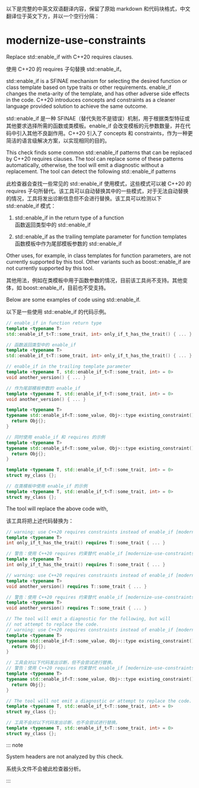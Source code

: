 以下是完整的中英文双语翻译内容，保留了原始 markdown 和代码块格式，中文翻译位于英文下方，并以一个空行分隔：

# modernize-use-constraints

Replace std::enable_if with C++20 requires clauses.

使用 C++20 的 requires 子句替换 std::enable_if。

std::enable_if is a SFINAE mechanism for selecting the desired
function or class template based on type traits or other requirements.
enable_if changes the meta-arity of the template, and has other
adverse side effects in the code. C++20 introduces concepts and constraints as a cleaner
language provided solution to achieve the same outcome.

std::enable_if 是一种 SFINAE（替代失败不是错误）机制，用于根据类型特征或其他要求选择所需的函数或类模板。enable_if 会改变模板的元参数数量，并在代码中引入其他不良副作用。C++20 引入了 concepts 和 constraints，作为一种更简洁的语言级解决方案，以实现相同的目的。

This check finds some common std::enable_if patterns that can be
replaced by C++20 requires clauses. The tool can replace some of these
patterns automatically, otherwise, the tool will emit a diagnostic
without a replacement. The tool can detect the following
std::enable_if patterns

此检查器会查找一些常见的 std::enable_if 使用模式，这些模式可以被 C++20 的 requires 子句所替代。该工具可以自动替换其中的一些模式，对于无法自动替换的情况，工具将发出诊断信息但不会进行替换。该工具可以检测以下 std::enable_if 模式：

1.  std::enable_if in the return type of a function  
    函数返回类型中的 std::enable_if

2.  std::enable_if as the trailing template parameter for function templates  
    函数模板中作为尾部模板参数的 std::enable_if

Other uses, for example, in class templates for function parameters, are
not currently supported by this tool. Other variants such as
boost::enable_if are not currently supported by this tool.

其他用法，例如在类模板中用于函数参数的情况，目前该工具尚不支持。其他变体，如 boost::enable_if，目前也不受支持。

Below are some examples of code using std::enable_if.

以下是一些使用 std::enable_if 的代码示例。

```c++
// enable_if in function return type
template <typename T>
std::enable_if_t<T::some_trait, int> only_if_t_has_the_trait() { ... }

// 函数返回类型中的 enable_if
template <typename T>
std::enable_if_t<T::some_trait, int> only_if_t_has_the_trait() { ... }

// enable_if in the trailing template parameter
template <typename T, std::enable_if_t<T::some_trait, int> = 0>
void another_version() { ... }

// 作为尾部模板参数的 enable_if
template <typename T, std::enable_if_t<T::some_trait, int> = 0>
void another_version() { ... }

template <typename T>
typename std::enable_if<T::some_value, Obj>::type existing_constraint() requires (T::another_value) {
  return Obj{};
}

// 同时使用 enable_if 和 requires 的示例
template <typename T>
typename std::enable_if<T::some_value, Obj>::type existing_constraint() requires (T::another_value) {
  return Obj{};
}

template <typename T, std::enable_if_t<T::some_trait, int> = 0>
struct my_class {};

// 在类模板中使用 enable_if 的示例
template <typename T, std::enable_if_t<T::some_trait, int> = 0>
struct my_class {};
```

The tool will replace the above code with,

该工具将把上述代码替换为：

```c++
// warning: use C++20 requires constraints instead of enable_if [modernize-use-constraints]
template <typename T>
int only_if_t_has_the_trait() requires T::some_trait { ... }

// 警告：使用 C++20 requires 约束替代 enable_if [modernize-use-constraints]
template <typename T>
int only_if_t_has_the_trait() requires T::some_trait { ... }

// warning: use C++20 requires constraints instead of enable_if [modernize-use-constraints]
template <typename T>
void another_version() requires T::some_trait { ... }

// 警告：使用 C++20 requires 约束替代 enable_if [modernize-use-constraints]
template <typename T>
void another_version() requires T::some_trait { ... }

// The tool will emit a diagnostic for the following, but will
// not attempt to replace the code.
// warning: use C++20 requires constraints instead of enable_if [modernize-use-constraints]
template <typename T>
typename std::enable_if<T::some_value, Obj>::type existing_constraint() requires (T::another_value) {
  return Obj{};
}

// 工具会对以下代码发出诊断，但不会尝试进行替换。
// 警告：使用 C++20 requires 约束替代 enable_if [modernize-use-constraints]
template <typename T>
typename std::enable_if<T::some_value, Obj>::type existing_constraint() requires (T::another_value) {
  return Obj{};
}

// The tool will not emit a diagnostic or attempt to replace the code.
template <typename T, std::enable_if_t<T::some_trait, int> = 0>
struct my_class {};

// 工具不会对以下代码发出诊断，也不会尝试进行替换。
template <typename T, std::enable_if_t<T::some_trait, int> = 0>
struct my_class {};
```

::: note

System headers are not analyzed by this check.

系统头文件不会被此检查器分析。

:::
